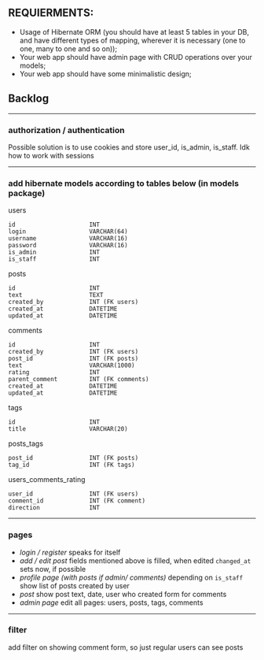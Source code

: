 ## REQUIERMENTS:
- Usage of Hibernate ORM (you should have at least 5 tables in your DB, and have different types of mapping, wherever it is necessary (one to one, many to one and so on));
- Your web app should have admin page with CRUD operations over your models;
- Your web app should have some minimalistic design;

## Backlog

---
### authorization / authentication
Possible solution is to use cookies and store user_id, is_admin, is_staff. Idk how to work with sessions

---
### add hibernate models according to tables below (in models package)

users
```
id                     INT
login                  VARCHAR(64)
username               VARCHAR(16)
password               VARCHAR(16)
is_admin               INT
is_staff               INT
```
posts
```
id                     INT
text                   TEXT
created_by             INT (FK users)
created_at             DATETIME
updated_at             DATETIME
```
comments
```
id                     INT
created_by             INT (FK users)
post_id                INT (FK posts)
text                   VARCHAR(1000)
rating                 INT
parent_comment         INT (FK comments)
created_at             DATETIME
updated_at             DATETIME
```
tags
```
id                     INT
title                  VARCHAR(20)
```
posts_tags
```
post_id                INT (FK posts)
tag_id                 INT (FK tags)
```
users_comments_rating
```
user_id                INT (FK users)
comment_id             INT (FK comment)
direction              INT
```
---
### pages
- _login / register_ speaks for itself
- _add / edit post_ fields mentioned above is filled, when edited `changed_at` sets now, if possible
- _profile page (with posts if admin/ comments)_ depending on `is_staff` show list of posts created by user
- _post_ show post text, date, user who created form for comments
- _admin page_ edit all pages: users, posts, tags, comments
---
### filter
add filter on showing comment form, so just regular users can see posts